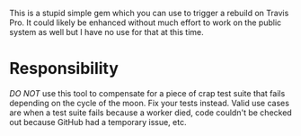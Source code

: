 This is a stupid simple gem which you can use to trigger a rebuild on
Travis Pro. It could likely be enhanced without much effort to work on
the public system as well but I have no use for that at this time.

# Responsibility
*DO NOT* use this tool to compensate for a piece of crap test suite that
fails depending on the cycle of the moon. Fix your tests instead. Valid
use cases are when a test suite fails because a worker died, code
couldn't be checked out because GitHub had a temporary issue, etc.
